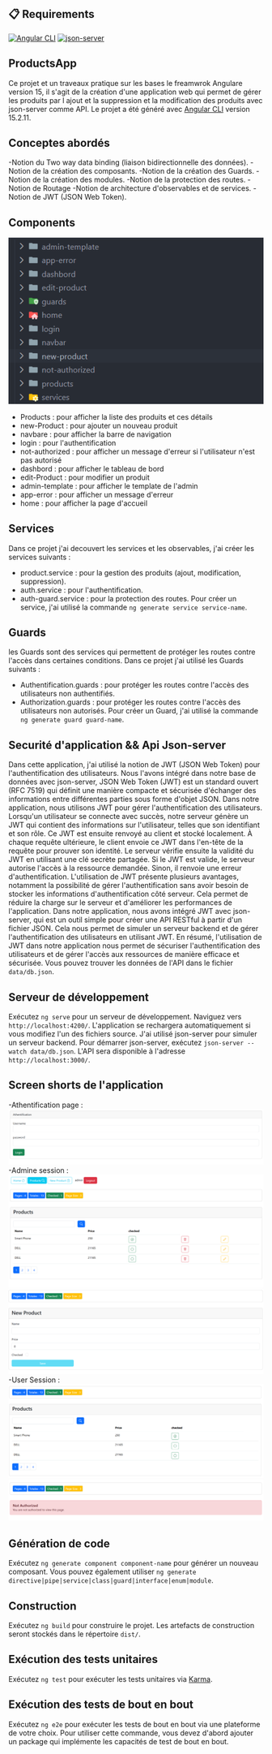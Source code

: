 ## :clipboard: Requirements
[![Angular CLI](https://img.shields.io/badge/Angular%20CLI-15.2.11-red)](https://github.com/angular/angular-cli)
[![json-server](https://img.shields.io/badge/json--server-0.16.3-blue)](https://github.com/typicode/json-server)
## ProductsApp

Ce projet et un traveaux pratique sur les bases le freamwrok Angulare version 15, il s'agit de la création d'une application web qui permet de gérer les produits par l ajout et la suppression et la modification des produits avec json-server comme API.
Le projet a été généré avec [Angular CLI](https://github.com/angular/angular-cli) version 15.2.11.

## Conceptes abordés
-Notion du  Two way data binding (liaison bidirectionnelle des données).
-Notion de la création des composants.
-Notion de la création des Guards.
-Notion de la création des modules.
-Notion de la protection des routes.
-Notion de Routage
-Notion de architecture d'observables et de services.
-Notion de JWT (JSON Web Token).

## Components
![img.png](img.png)
- Products : pour afficher la liste des produits et ces détails
- new-Product : pour ajouter un nouveau produit
- navbare : pour afficher la barre de navigation
- login : pour l'authentification
- not-authorized : pour afficher un message d'erreur si l'utilisateur n'est pas autorisé
- dashbord : pour afficher le tableau de bord
- edit-Product : pour modifier un produit
- admin-template : pour afficher le template de l'admin
- app-error : pour afficher un message d'erreur
- home : pour afficher la page d'accueil

## Services

Dans ce projet j'ai decouvert les services et les observables, j'ai créer  les services  suivants :
- product.service : pour la gestion des produits (ajout, modification, suppression). 
- auth.service : pour l'authentification.
- auth-guard.service : pour la protection des routes.
Pour créer un service, j'ai utilisé la commande `ng generate service service-name`.

## Guards

les Guards sont des services qui permettent de protéger les routes contre l'accès dans certaines conditions. Dans ce projet j'ai utilisé les Guards suivants :
- Authentification.guards : pour protéger les routes contre l'accès des utilisateurs non authentifiés.
- Authorization.guards : pour protéger les routes contre l'accès des utilisateurs non autorisés.
Pour créer un Guard, j'ai utilisé la commande `ng generate guard guard-name`.

## Securité d'application && Api Json-server

Dans cette application, j'ai utilisé la notion de JWT (JSON Web Token) pour l'authentification des utilisateurs. 
Nous l'avons intégré dans notre base de données avec json-server, JSON Web Token (JWT) est un standard ouvert (RFC 7519) qui définit une manière compacte et sécurisée d'échanger des informations entre différentes parties sous forme d'objet JSON. Dans notre application, nous utilisons JWT pour gérer l'authentification des utilisateurs.
Lorsqu'un utilisateur se connecte avec succès, notre serveur génère un JWT qui contient des informations sur l'utilisateur, telles que son identifiant et son rôle. Ce JWT est ensuite renvoyé au client et stocké localement. À chaque requête ultérieure, le client envoie ce JWT dans l'en-tête de la requête pour prouver son identité.
Le serveur vérifie ensuite la validité du JWT en utilisant une clé secrète partagée. Si le JWT est valide, le serveur autorise l'accès à la ressource demandée. Sinon, il renvoie une erreur d'authentification.
L'utilisation de JWT présente plusieurs avantages, notamment la possibilité de gérer l'authentification sans avoir besoin de stocker les informations d'authentification côté serveur. Cela permet de réduire la charge sur le serveur et d'améliorer les performances de l'application.
Dans notre application, nous avons intégré JWT avec json-server, qui est un outil simple pour créer une API RESTful à partir d'un fichier JSON. Cela nous permet de simuler un serveur backend et de gérer l'authentification des utilisateurs en utilisant JWT.
En résumé, l'utilisation de JWT dans notre application nous permet de sécuriser l'authentification des utilisateurs et de gérer l'accès aux ressources de manière efficace et sécurisée.
Vous pouvez trouver les données de l'API dans le fichier `data/db.json`.



## Serveur de développement

Exécutez `ng serve` pour un serveur de développement. Naviguez vers `http://localhost:4200/`. L'application se rechargera automatiquement si vous modifiez l'un des fichiers source.
J'ai utilisé json-server pour simuler un serveur backend. Pour démarrer json-server, exécutez `json-server --watch data/db.json`. L'API sera disponible à l'adresse `http://localhost:3000/`.

## Screen shorts de l'application
-Athentification page : 
    ![img_2.png](img_2.png)
-Admine session : 
    ![img_3.png](img_3.png)
    ![img_4.png](img_4.png)
-User Session : 
    ![img_5.png](img_5.png)
    ![img_6.png](img_6.png)
## Génération de code

Exécutez `ng generate component component-name` pour générer un nouveau composant. Vous pouvez également utiliser `ng generate directive|pipe|service|class|guard|interface|enum|module`.

## Construction

Exécutez `ng build` pour construire le projet. Les artefacts de construction seront stockés dans le répertoire `dist/`.

## Exécution des tests unitaires

Exécutez `ng test` pour exécuter les tests unitaires via [Karma](https://karma-runner.github.io).

## Exécution des tests de bout en bout

Exécutez `ng e2e` pour exécuter les tests de bout en bout via une plateforme de votre choix. Pour utiliser cette commande, vous devez d'abord ajouter un package qui implémente les capacités de test de bout en bout.

